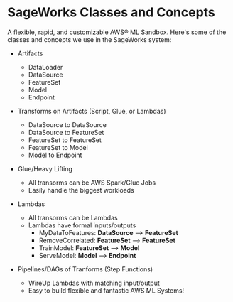 # SageWorks Classes and Concepts
A flexible, rapid, and customizable AWS® ML Sandbox. Here's some of the classes and concepts we use in the SageWorks system:

- Artifacts
  - DataLoader
  - DataSource
  - FeatureSet
  - Model
  - Endpoint
- Transforms on Artifacts (Script, Glue, or Lambdas)
  - DataSource to DataSource 
  - DataSource to FeatureSet 
  - FeatureSet to FeatureSet 
  - FeatureSet to Model
  - Model to Endpoint 
- Glue/Heavy Lifting
  - All transorms can be AWS Spark/Glue Jobs
  - Easily handle the biggest workloads
- Lambdas
  - All transorms can be Lambdas
  - Lambdas have formal inputs/outputs	
  	 - MyDataToFeatures: **DataSource** --> **FeatureSet**
  	 - RemoveCorrelated: **FeatureSet** --> **FeatureSet**
  	 - TrainModel: **FeatureSet** --> **Model**
  	 - ServeModel: **Model** --> **Endpoint** 


- Pipelines/DAGs of Tranforms (Step Functions)
  - WireUp Lambdas with matching input/output
  - Easy to build flexible and fantastic AWS ML Systems!